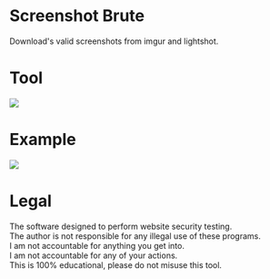 # Screenshot Brute
 Download's valid screenshots from imgur and lightshot.

# Tool
![](https://i.ibb.co/2q9ZRc1/screenshot-brute-tool.png)

# Example
![](https://i.ibb.co/KDknDX7/screenshot-brute-tool-example.png)

  
# Legal
 The software designed to perform website security testing.<br/>
 The author is not responsible for any illegal use of these programs.<br/>
 I am not accountable for anything you get into.<br/>
 I am not accountable for any of your actions.<br/>
 This is 100% educational, please do not misuse this tool.
 
